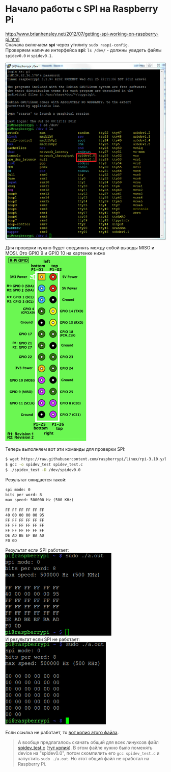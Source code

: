 # Начало работы с SPI на Raspberry Pi
http://www.brianhensley.net/2012/07/getting-spi-working-on-raspberry-pi.html  
Сначала включаем **spi** через утилиту `sudo raspi-config`.  
Проверяем наличие интерфейса **spi**: `ls /dev/` - должны увидеть файлы `spidev0.0` и `spidev0.1`.  

![ls /dev/](img/SPIdev.png "Результат команды ls /dev/")

Для проверки нужно будет соединять между собой выводы MISO и MOSI. Это GPIO 9 и GPIO 10 на картенке ниже  
![GPIO](img/GPIOs.png "Расположение выводов GPIO")  

Теперь выполняем вот эти команды для проверки SPI:  
```bash
$ wget https://raw.githubusercontent.com/raspberrypi/linux/rpi-3.10.y/Documentation/spi/spidev_test.c
$ gcc -o spidev_test spidev_test.c
$ ./spidev_test -D /dev/spidev0.0
```
Результат ожидается такой:
```
spi mode: 0
bits per word: 8
max speed: 500000 Hz (500 KHz)

FF FF FF FF FF FF
40 00 00 00 00 95
FF FF FF FF FF FF
FF FF FF FF FF FF
FF FF FF FF FF FF
DE AD BE EF BA AD
F0 0D
```
Результат если SPI работает:  
![SPI работает, в результате много FF](img/spi_working.png "SPI работает")  
И результат если SPI не работает:  
![SPI не работает, в результате все 00](img/spi_not_working.png "SPI не работает")  

Если ссылка не работает, то [вот копия этого файла](spidev_test_rpi.c).

> А вообще предлагалось скачать общий для всех линуксов файл [spidev_test.c](https://github.com/torvalds/linux/blob/master/tools/spi/spidev_test.c) ([тут копия](spidev_test_torvalds.c)). В этом файле нужно было поменять device на "spidev0.0", потом скомпилить его `gcc spidev_test.c` и запустить `sudo ./a.out`. Но этот общий файл не сработал на Raspberry Pi.  
